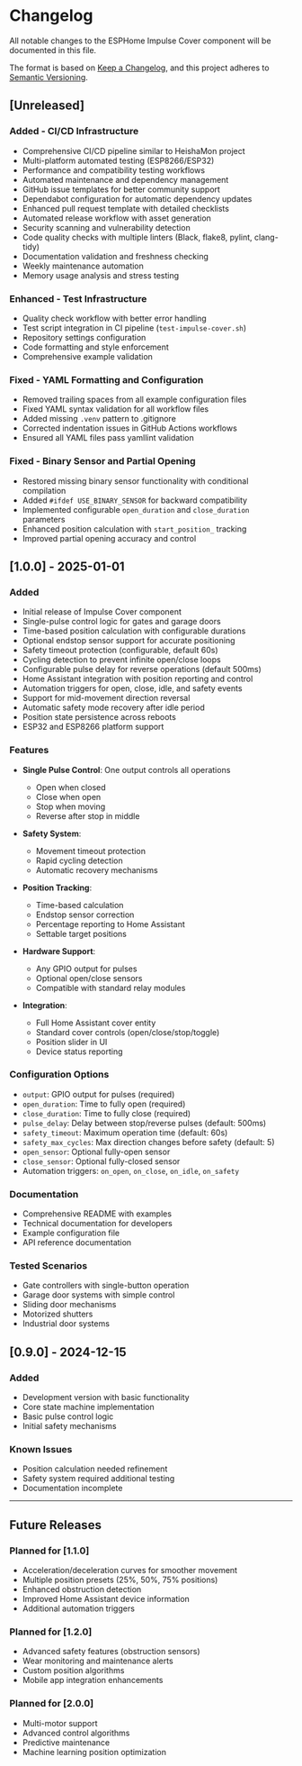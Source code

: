 # Changelog

All notable changes to the ESPHome Impulse Cover component will be documented in this file.

The format is based on [Keep a Changelog](https://keepachangelog.com/en/1.0.0/),
and this project adheres to [Semantic Versioning](https://semver.org/spec/v2.0.0.html).

## [Unreleased]

### Added - CI/CD Infrastructure
- Comprehensive CI/CD pipeline similar to HeishaMon project
- Multi-platform automated testing (ESP8266/ESP32)
- Performance and compatibility testing workflows
- Automated maintenance and dependency management
- GitHub issue templates for better community support
- Dependabot configuration for automatic dependency updates
- Enhanced pull request template with detailed checklists
- Automated release workflow with asset generation
- Security scanning and vulnerability detection
- Code quality checks with multiple linters (Black, flake8, pylint, clang-tidy)
- Documentation validation and freshness checking
- Weekly maintenance automation
- Memory usage analysis and stress testing

### Enhanced - Test Infrastructure
- Quality check workflow with better error handling
- Test script integration in CI pipeline (`test-impulse-cover.sh`)
- Repository settings configuration
- Code formatting and style enforcement
- Comprehensive example validation

### Fixed - YAML Formatting and Configuration
- Removed trailing spaces from all example configuration files
- Fixed YAML syntax validation for all workflow files
- Added missing `.venv` pattern to .gitignore
- Corrected indentation issues in GitHub Actions workflows
- Ensured all YAML files pass yamllint validation

### Fixed - Binary Sensor and Partial Opening
- Restored missing binary sensor functionality with conditional compilation
- Added `#ifdef USE_BINARY_SENSOR` for backward compatibility
- Implemented configurable `open_duration` and `close_duration` parameters
- Enhanced position calculation with `start_position_` tracking
- Improved partial opening accuracy and control

## [1.0.0] - 2025-01-01

### Added
- Initial release of Impulse Cover component
- Single-pulse control logic for gates and garage doors
- Time-based position calculation with configurable durations
- Optional endstop sensor support for accurate positioning
- Safety timeout protection (configurable, default 60s)
- Cycling detection to prevent infinite open/close loops
- Configurable pulse delay for reverse operations (default 500ms)
- Home Assistant integration with position reporting and control
- Automation triggers for open, close, idle, and safety events
- Support for mid-movement direction reversal
- Automatic safety mode recovery after idle period
- Position state persistence across reboots
- ESP32 and ESP8266 platform support

### Features
- **Single Pulse Control**: One output controls all operations
  - Open when closed
  - Close when open  
  - Stop when moving
  - Reverse after stop in middle
  
- **Safety System**: 
  - Movement timeout protection
  - Rapid cycling detection
  - Automatic recovery mechanisms
  
- **Position Tracking**:
  - Time-based calculation
  - Endstop sensor correction
  - Percentage reporting to Home Assistant
  - Settable target positions
  
- **Hardware Support**:
  - Any GPIO output for pulses
  - Optional open/close sensors
  - Compatible with standard relay modules
  
- **Integration**:
  - Full Home Assistant cover entity
  - Standard cover controls (open/close/stop/toggle)
  - Position slider in UI
  - Device status reporting

### Configuration Options
- `output`: GPIO output for pulses (required)
- `open_duration`: Time to fully open (required) 
- `close_duration`: Time to fully close (required)
- `pulse_delay`: Delay between stop/reverse pulses (default: 500ms)
- `safety_timeout`: Maximum operation time (default: 60s)
- `safety_max_cycles`: Max direction changes before safety (default: 5)
- `open_sensor`: Optional fully-open sensor
- `close_sensor`: Optional fully-closed sensor
- Automation triggers: `on_open`, `on_close`, `on_idle`, `on_safety`

### Documentation
- Comprehensive README with examples
- Technical documentation for developers
- Example configuration file
- API reference documentation

### Tested Scenarios
- Gate controllers with single-button operation
- Garage door systems with simple control
- Sliding door mechanisms
- Motorized shutters
- Industrial door systems

## [0.9.0] - 2024-12-15

### Added
- Development version with basic functionality
- Core state machine implementation
- Basic pulse control logic
- Initial safety mechanisms

### Known Issues
- Position calculation needed refinement
- Safety system required additional testing
- Documentation incomplete

---

## Future Releases

### Planned for [1.1.0]
- Acceleration/deceleration curves for smoother movement
- Multiple position presets (25%, 50%, 75% positions)
- Enhanced obstruction detection
- Improved Home Assistant device information
- Additional automation triggers

### Planned for [1.2.0]  
- Advanced safety features (obstruction sensors)
- Wear monitoring and maintenance alerts
- Custom position algorithms
- Mobile app integration enhancements

### Planned for [2.0.0]
- Multi-motor support
- Advanced control algorithms
- Predictive maintenance
- Machine learning position optimization
